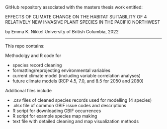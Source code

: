 GitHub repository associated with the masters thesis work entitled:

EFFECTS OF CLIMATE CHANGE ON THE HABITAT SUITABILITY OF 4 RELATIVELY NEW INVASIVE PLANT SPECIES IN THE PACIFIC NORTHWEST

by Emma K. Nikkel
University of British Columbia, 2022

***

This repo contains:

Methodolgy and R code for

  - species record cleaning
  - formatting/reprojecting environmental variables
  - current climate model (including variable correlation analyses)
  - future climate models (RCP 4.5, 7.0, and 8.5 for 2050 and 2080)

Additional files include

  - .csv files of cleaned species records used for modelling (4 species)
  - .xlsx file of common GBIF issue codes and descriptions
  - R script for downloading GBIF occurrences
  - R script for example species map making
  - text file with detailed cleaning and map visualization methods
